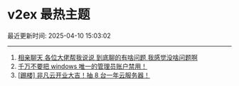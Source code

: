 # v2ex 最热主题

最近更新时间: 2025-04-10 15:03:02

--- 
1. [相亲聊天 各位大佬帮我说说 到底聊的有啥问题 我感觉没啥问题啊](https://www.v2ex.com/t/1124356) 
2. [千万不要把 windows 唯一的管理员账户禁用！](https://www.v2ex.com/t/1124358) 
3. [[踢楼] 非凡云开业大吉！抽 8 台一年云服务器！](https://www.v2ex.com/t/1124374) 
